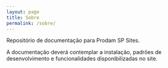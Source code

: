 ```yaml
---
layout: page
title: Sobre
permalink: /sobre/
---
```


Repositório de documentação para Prodam SP Sites.

A documentação deverá contemplar a instalação, padrões de desenvolvimento e funcionalidades disponibilizadas no site.
